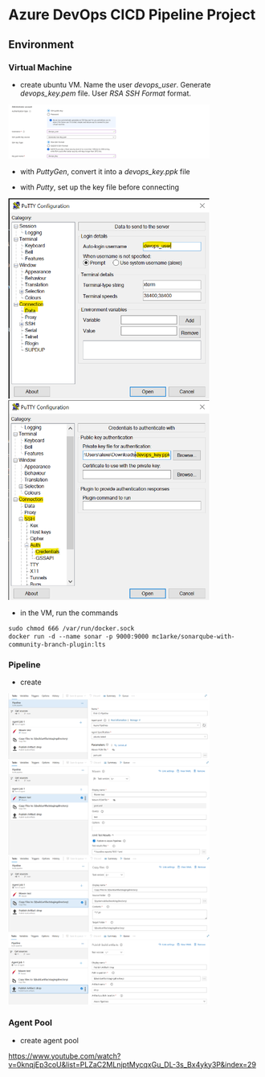 # Azure DevOps CICD Pipeline Project

## Environment

### Virtual Machine

- create ubuntu VM. Name the user *devops_user*. Generate *devops_key.pem* file. User *RSA SSH Format* format.
<img src="/pictures/ubuntu.png" title="putty"  width="400">

- with *PuttyGen*, convert it into a *devops_key.ppk* file

- with *Putty*, set up the key file before connecting
<img src="/pictures/putty.png" title="putty"  width="400">
<img src="/pictures/putty1.png" title="putty"  width="400">

- in the VM, run the commands
```
sudo chmod 666 /var/run/docker.sock
docker run -d --name sonar -p 9000:9000 mc1arke/sonarqube-with-community-branch-plugin:lts
```

### Pipeline

- create 
<img src="/pictures/pipeline.png" title="pipeline"  width="400">
<img src="/pictures/pipeline1.png" title="pipeline"  width="400">
<img src="/pictures/pipeline2.png" title="pipeline"  width="400">
<img src="/pictures/pipeline3.png" title="pipeline"  width="400">

### Agent Pool

- create agent pool




https://www.youtube.com/watch?v=0knqjEp3coU&list=PLZaC2MLnjptMycqxGu_DL-3s_Bx4yky3P&index=29